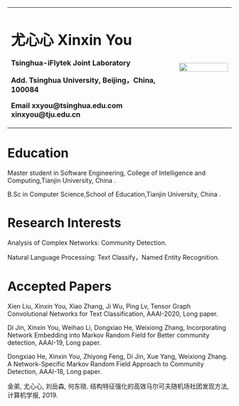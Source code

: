 <table border="0">
  <tr>
    <td width="75%">
      <h1>尤心心 Xinxin You</h1>
      <p><b>Tsinghua-iFlytek Joint Laboratory  </b></p>
      <p><b>Add. Tsinghua University, Beijing，China, 100084  </b></p>
      <p><b>Email  xxyou@tsinghua.edu.com  xinxyou@tju.edu.cn  </b></p>
    </td>
    <td width="25%">
      <img src="/7.9-13－大图_(2).jpg" width="100%">      
    </td>
  </tr>
</table>
      
<h1>Education</h1>
<p> Master student in Software Engineering, College of Intelligence and Computing,Tianjin University, China .</p>
<p> B.Sc in Computer Science,School of Education,Tianjin University, China .</p>
 
 
<h1>Research Interests</h1>
<p> Analysis of Complex Networks: Community Detection.</p>
<p> Natural Language Processing: Text Classify，Named Entity Recognition.</p>


<h1>Accepted Papers</h1>
<p> Xien Liu, Xinxin You, Xiao Zhang, Ji Wu, Ping Lv, Tensor Graph Convolutional Networks for Text Classification, AAAI-2020, Long paper.</p>
<p> Di Jin, Xinxin You, Weihao Li, Dongxiao He, Weixiong Zhang, Incorporating Network Embedding into Markov Random Field for Better community detection, AAAI-19, Long paper.</p>
<p> Dongxiao He, Xinxin You, Zhiyong Feng, Di Jin, Xue Yang, Weixiong Zhang. A Network-Specific Markov Random Field Approach to Community Detection, AAAI-18, Long paper.</p>
<p> 金弟, 尤心心, 刘岳森, 何东晓. 结构特征强化的高效马尔可夫随机场社团发现方法, 计算机学报, 2019.</p>
